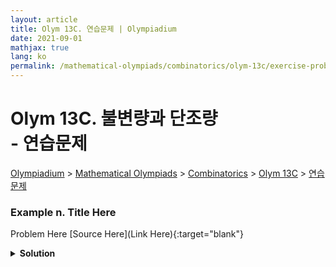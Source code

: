 ```yaml
---
layout: article
title: Olym 13C. 연습문제 | Olympiadium
date: 2021-09-01
mathjax: true
lang: ko
permalink: /mathematical-olympiads/combinatorics/olym-13c/exercise-problems/
---
```

# Olym 13C. 불변량과 단조량 <br> <ssup> - 연습문제</ssup>

<a href="{{ site.homeurl }}">Olympiadium</a> > <a href="{{ site.homeurl }}mathematical-olympiads/">Mathematical Olympiads</a> > <a href="{{ site.homeurl }}mathematical-olympiads/combinatorics/">Combinatorics</a> > <a href="{{ site.homeurl }}mathematical-olympiads/combinatorics/olym-13c/">Olym 13C</a> > <a href="{{ site.homeurl }}mathematical-olympiads/combinatorics/olym-13c/exercise-problems/">연습문제</a>

### Example n. Title Here
<skyblueboard> Problem Here </skyblueboard>
[Source Here](Link Here){:target="blank"}
<pinkborder><details>
<summary><b>Solution</b></summary>
Solution Here. 
</details></pinkborder>
